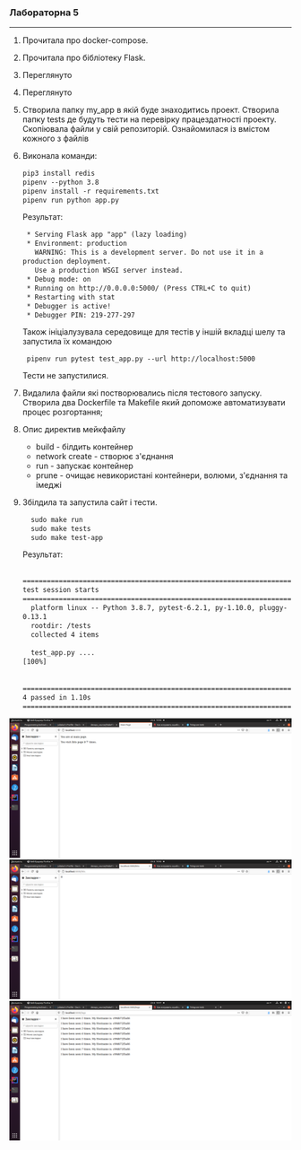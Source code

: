 
###  Лабораторна 5
***

1) Прочитала про docker-compose.
2) Прочитала про бібліотеку Flask. 
3) Переглянуто
4) Переглянуто
5) Створила папку my_app в якій буде знаходитись проект. 
Створила папку tests де будуть тести на перевірку працездатності 
проекту. Скопіювала файли у свій репозиторій. Ознайомилася із вмістом 
кожного з файлів
6)  Виконала команди:  

        pip3 install redis
        pipenv --python 3.8
        pipenv install -r requirements.txt
        pipenv run python app.py
     Результат:
     
         * Serving Flask app "app" (lazy loading)
         * Environment: production
           WARNING: This is a development server. Do not use it in a production deployment.
           Use a production WSGI server instead.
         * Debug mode: on
         * Running on http://0.0.0.0:5000/ (Press CTRL+C to quit)
         * Restarting with stat
         * Debugger is active!
         * Debugger PIN: 219-277-297  
    Також ініціалузувала середовище для 
    тестів у іншій вкладці шелу та запустила їх командою  
    
         pipenv run pytest test_app.py --url http://localhost:5000
    Тести не запустилися.  
7) Видалила файли які постворювались після тестового запуску. 
 Створила два Dockerfile та Makefile який допоможе автоматизувати процес розгортання;  
8) Опис директив мейкфайлу
   * build - білдить контейнер
   * network create - створює з'єднання
   * run - запускає контейнер 
   * prune - очищає невикористані контейнери, волюми, з'єднання та імеджі   
9) Збілдила та запустила сайт і тести.

         sudo make run
         sudo make tests
         sudo make test-app
   Результат:      
         
         ===================================================================================================== test session starts =====================================================================================================
         platform linux -- Python 3.8.7, pytest-6.2.1, py-1.10.0, pluggy-0.13.1
         rootdir: /tests
         collected 4 items                                                                                                                                                                                                             
         
         test_app.py ....                                                                                                                                                                                                        [100%]
         
         ====================================================================================================== 4 passed in 1.10s ======================================================================================================
  ![alt text](https://raw.githubusercontent.com/JuliaKut/Programming-technologies/main/Lab_5/screenshots/1.png)
  ![alt text](https://raw.githubusercontent.com/JuliaKut/Programming-technologies/main/Lab_5/screenshots/2.png)
  ![alt text](https://raw.githubusercontent.com/JuliaKut/Programming-technologies/main/Lab_5/screenshots/3.png)
  